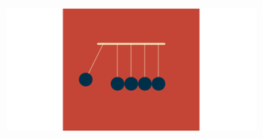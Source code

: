 ![Screenshot](https://github.com/AnneDupin/Pendule_CSS/blob/main/FireShot%20Capture%20030%20-%20Pendule%20en%20CSS%20-%20.png)
